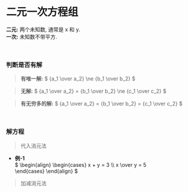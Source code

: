 
# 二元一次方程组  
**二元:** 两个未知数, 通常是 x 和 y.  
**一次:** 未知数不带平方.  


&nbsp;  
### 判断是否有解  
> **有唯一解:** $ {a_1 \over a_2} \ne {b_1 \over b_2}  $  


> **无解:** $ {a_1 \over a_2} = {b_1 \over b_2} \ne {c_1 \over c_2} $  


> **有无穷多的解:** $ {a_1 \over a_2} = {b_1 \over b_2} = {c_1 \over c_2} $  


&nbsp;  
### 解方程  

> 代入消元法  

- **例-1**  
$
\begin{align}
    \begin{cases}
        x + y = 3 \\\\
        x \over y = 5  
    \end{cases}
\end{align}
$

> 加减消元法  



